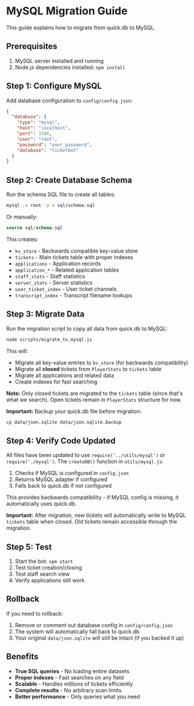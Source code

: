 # MySQL Migration Guide

This guide explains how to migrate from quick.db to MySQL.

## Prerequisites

1. MySQL server installed and running
2. Node.js dependencies installed: `npm install`

## Step 1: Configure MySQL

Add database configuration to `config/config.json`:

```json
{
  "database": {
    "type": "mysql",
    "host": "localhost",
    "port": 3306,
    "user": "root",
    "password": "your_password",
    "database": "ticketbot"
  }
}
```

## Step 2: Create Database Schema

Run the schema SQL file to create all tables:

```bash
mysql -u root -p < sql/schema.sql
```

Or manually:
```sql
source sql/schema.sql
```

This creates:
- `kv_store` - Backwards compatible key-value store
- `tickets` - Main tickets table with proper indexes
- `applications` - Application records
- `application_*` - Related application tables
- `staff_stats` - Staff statistics
- `server_stats` - Server statistics
- `user_ticket_index` - User ticket channels
- `transcript_index` - Transcript filename lookups

## Step 3: Migrate Data

Run the migration script to copy all data from quick.db to MySQL:

```bash
node scripts/migrate_to_mysql.js
```

This will:
- Migrate all key-value entries to `kv_store` (for backwards compatibility)
- Migrate all **closed** tickets from `PlayerStats` to `tickets` table
- Migrate all applications and related data
- Create indexes for fast searching

**Note:** Only closed tickets are migrated to the `tickets` table (since that's what we search). Open tickets remain in `PlayerStats` structure for now.

**Important:** Backup your quick.db file before migration:
```bash
cp data/json.sqlite data/json.sqlite.backup
```

## Step 4: Verify Code Updated

All files have been updated to use `require('../utils/mysql')` or `require('./mysql')`. The `createDB()` function in `utils/mysql.js`:

1. Checks if MySQL is configured in `config.json`
2. Returns MySQL adapter if configured
3. Falls back to quick.db if not configured

This provides backwards compatibility - if MySQL config is missing, it automatically uses quick.db.

**Important:** After migration, new tickets will automatically write to MySQL `tickets` table when closed. Old tickets remain accessible through the migration.

## Step 5: Test

1. Start the bot: `npm start`
2. Test ticket creation/closing
3. Test staff search view
4. Verify applications still work

## Rollback

If you need to rollback:
1. Remove or comment out database config in `config/config.json`
2. The system will automatically fall back to quick.db
3. Your original `data/json.sqlite` will still be intact (if you backed it up)

## Benefits

- **True SQL queries** - No loading entire datasets
- **Proper indexes** - Fast searches on any field
- **Scalable** - Handles millions of tickets efficiently
- **Complete results** - No arbitrary scan limits
- **Better performance** - Only queries what you need

